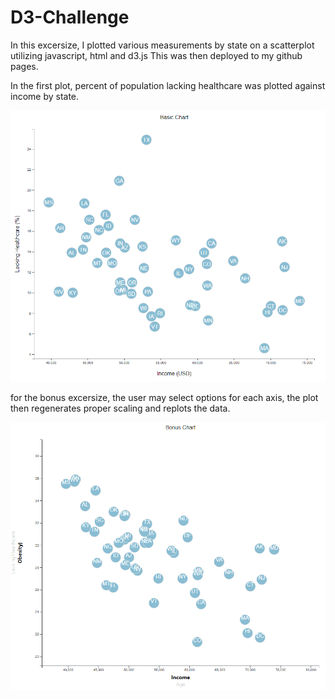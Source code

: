 # D3-Challenge

In this excersize, I plotted various measurements by state on a scatterplot utilizing javascript, html and d3.js
This was then deployed to my github pages.

In the first plot, percent of population lacking healthcare was plotted against income by state.

![basic](https://github.com/ajhibshman/D3-Challenge/blob/main/images/basic.PNG)

for the bonus excersize, the user may select options for each axis, the plot then regenerates proper scaling and replots the data.

![bonus](https://github.com/ajhibshman/D3-Challenge/blob/main/images/bonus.PNG)

